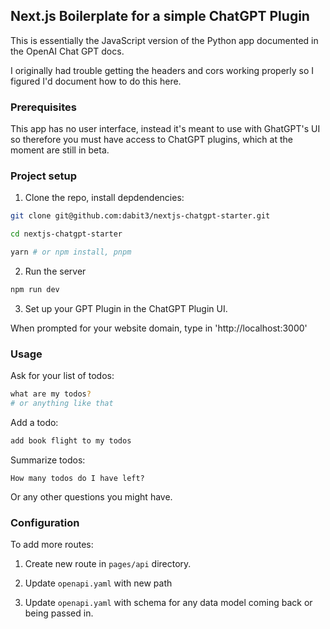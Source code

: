 ## Next.js Boilerplate for a simple ChatGPT Plugin

This is essentially the JavaScript version of the Python app documented in the OpenAI Chat GPT docs.

I originally had trouble getting the headers and cors working properly so I figured I'd document how to do this here.

### Prerequisites

This app has no user interface, instead it's meant to use with GhatGPT's UI so therefore you must have access to ChatGPT plugins, which at the moment are still in beta.

### Project setup

1. Clone the repo, install depdendencies:

```sh
git clone git@github.com:dabit3/nextjs-chatgpt-starter.git

cd nextjs-chatgpt-starter

yarn # or npm install, pnpm
```

2. Run the server

```sh
npm run dev
```

3. Set up your GPT Plugin in the ChatGPT Plugin UI.

When prompted for your website domain, type in 'http://localhost:3000'

### Usage

Ask for your list of todos:

```sh
what are my todos?
# or anything like that
```

Add a todo:

```sh
add book flight to my todos
```

Summarize todos:

```
How many todos do I have left?
```

Or any other questions you might have.

### Configuration

To add more routes:

1. Create new route in `pages/api` directory.

2. Update `openapi.yaml` with new path

3. Update `openapi.yaml` with schema for any data model coming back or being passed in.